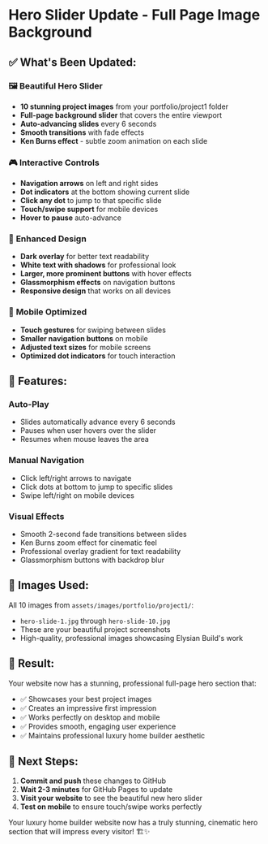 # Hero Slider Update - Full Page Image Background

## ✅ **What's Been Updated:**

### 🖼️ **Beautiful Hero Slider**
- **10 stunning project images** from your portfolio/project1 folder
- **Full-page background slider** that covers the entire viewport
- **Auto-advancing slides** every 6 seconds
- **Smooth transitions** with fade effects
- **Ken Burns effect** - subtle zoom animation on each slide

### 🎮 **Interactive Controls**
- **Navigation arrows** on left and right sides
- **Dot indicators** at the bottom showing current slide
- **Click any dot** to jump to that specific slide
- **Touch/swipe support** for mobile devices
- **Hover to pause** auto-advance

### 🎨 **Enhanced Design**
- **Dark overlay** for better text readability
- **White text with shadows** for professional look
- **Larger, more prominent buttons** with hover effects
- **Glassmorphism effects** on navigation buttons
- **Responsive design** that works on all devices

### 📱 **Mobile Optimized**
- **Touch gestures** for swiping between slides
- **Smaller navigation buttons** on mobile
- **Adjusted text sizes** for mobile screens
- **Optimized dot indicators** for touch interaction

## 🚀 **Features:**

### **Auto-Play**
- Slides automatically advance every 6 seconds
- Pauses when user hovers over the slider
- Resumes when mouse leaves the area

### **Manual Navigation**
- Click left/right arrows to navigate
- Click dots at bottom to jump to specific slides
- Swipe left/right on mobile devices

### **Visual Effects**
- Smooth 2-second fade transitions between slides
- Ken Burns zoom effect for cinematic feel
- Professional overlay gradient for text readability
- Glassmorphism buttons with backdrop blur

## 📁 **Images Used:**
All 10 images from `assets/images/portfolio/project1/`:
- `hero-slide-1.jpg` through `hero-slide-10.jpg`
- These are your beautiful project screenshots
- High-quality, professional images showcasing Elysian Build's work

## 🎯 **Result:**
Your website now has a stunning, professional full-page hero section that:
- ✅ Showcases your best project images
- ✅ Creates an impressive first impression
- ✅ Works perfectly on desktop and mobile
- ✅ Provides smooth, engaging user experience
- ✅ Maintains professional luxury home builder aesthetic

## 📝 **Next Steps:**
1. **Commit and push** these changes to GitHub
2. **Wait 2-3 minutes** for GitHub Pages to update
3. **Visit your website** to see the beautiful new hero slider
4. **Test on mobile** to ensure touch/swipe works perfectly

Your luxury home builder website now has a truly stunning, cinematic hero section that will impress every visitor! 🏗️✨
